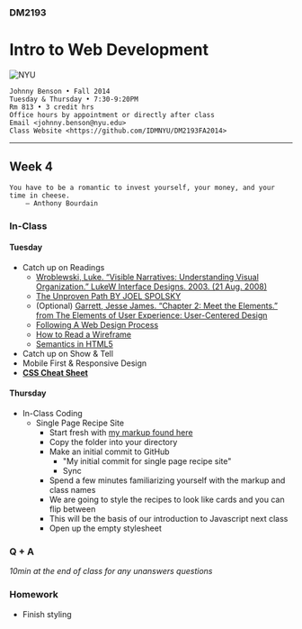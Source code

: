 ### DM2193

# Intro to Web Development

![NYU](http://j-hnnybens-n.com/capture/imami.png)

    Johnny Benson • Fall 2014
    Tuesday & Thursday • 7:30-9:20PM
    Rm 813 • 3 credit hrs
    Office hours by appointment or directly after class
    Email <johnny.benson@nyu.edu>
    Class Website <https://github.com/IDMNYU/DM2193FA2014>

---

## Week 4

    You have to be a romantic to invest yourself, your money, and your time in cheese.
        — Anthony Bourdain

### In-Class

#### Tuesday
* Catch up on Readings
  * [Wroblewski, Luke. “Visible Narratives: Understanding Visual Organization.” LukeW Interface Designs. 2003. (21 Aug. 2008)](http://www.lukew.com/resources/articles/visible_narratives.html)
  * [The Unproven Path BY JOEL SPOLSKY](http://www.inc.com/magazine/20081101/how-hard-could-it-be-the-unproven-path.html)
  * (Optional) [Garrett, Jesse James. “Chapter 2: Meet the Elements.” from The Elements of User Experience: User-Centered Design](http://www.jjg.net/elements/pdf/elements_ch02.pdf)
  * [Following A Web Design Process](http://www.smashingmagazine.com/2011/06/22/following-a-web-design-process)
  * [How to Read a Wireframe](http://blog.fuzzymath.com/wp-content/uploads/2011/07/Fuzzy-Math-How-to-read-a-wireframe.pdf)
  * [Semantics in HTML5](http://alistapart.com/article/semanticsinhtml5)
* Catch up on Show & Tell
* Mobile First & Responsive Design
* **[CSS Cheat Sheet](http://coding.smashingmagazine.com/wp-content/uploads/images/css3-cheat-sheet/css3-cheat-sheet.pdf)**

#### Thursday
* In-Class Coding
  * Single Page Recipe Site
    * Start fresh with [my markup found here](./johnny/recipe_site_singlepage/)
    * Copy the folder into your directory
    * Make an initial commit to GitHub
      * "My initial commit for single page recipe site"
      * Sync
    * Spend a few minutes familiarizing yourself with the markup and class names
    * We are going to style the recipes to look like cards and you can flip between
    * This will be the basis of our introduction to Javascript next class
    * Open up the empty stylesheet

### Q + A
*10min at the end of class for any unanswers questions*

### Homework
* Finish styling
